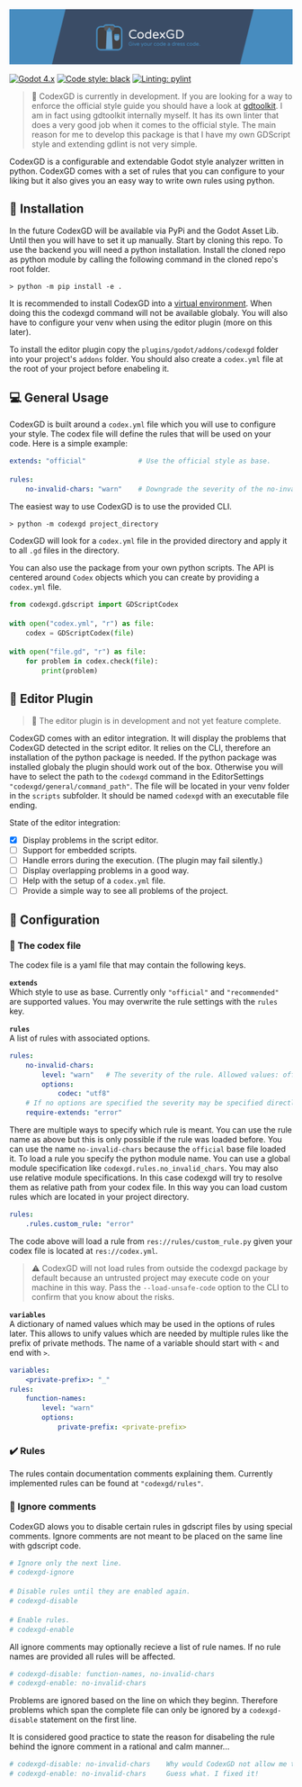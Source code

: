 <img src="./assets/banner.svg">

<!--# <img src="./plugins/godot/icon.svg" style="vertical-align: top; height: 1.3em" /> CodexGD - *Give your code a dress code*.-->
<br>

[![Godot 4.x](https://img.shields.io/static/v1?label=Godot&message=4.x&color=grey&logo=godotengine&logoColor=white&labelColor=478cbf)](https://godotengine.org)
[![Code style: black](https://img.shields.io/badge/code%20style-black-000000.svg)](https://github.com/psf/black)
[![Linting: pylint](https://img.shields.io/badge/linting-pylint-yellowgreen.svg)](https://github.com/PyCQA/pylint)

> :construction: CodexGD is currently in development. If you are looking for a way to enforce the official style guide you should have a look at [gdtoolkit](https://github.com/Scony/godot-gdscript-toolkit). I am in fact using gdtoolkit internally myself. It has its own linter that does a very good job when it comes to the official style. The main reason for me to develop this package is that I have my own GDScript style and extending gdlint is not very simple.

CodexGD is a configurable and extendable Godot style analyzer written in python. CodexGD comes with a set of rules that you can configure to your liking but it also gives you an easy way to write own rules using python.

## :electric_plug: Installation
In the future CodexGD will be available via PyPi and the Godot Asset Lib. Until then you will have to set it up manually. Start by cloning this repo. 
To use the backend you will need a python installation. Install the cloned repo as python module by calling the following command in the cloned repo's root folder.
```shell
> python -m pip install -e .
```
It is recommended to install CodexGD into a [virtual environment](https://docs.python.org/3/tutorial/venv.html). When doing this the codexgd command will not be available globaly. You will also have to configure your venv when using the editor plugin (more on this later).

To install the editor plugin copy the `plugins/godot/addons/codexgd` folder into your project's `addons` folder. You should also create a `codex.yml` file at the root of your project before enabeling it.

## :computer: General Usage
CodexGD is built around a `codex.yml` file which you will use to configure your style. The codex file will define the rules that will be used on your code. Here is a simple example:
```yml
extends: "official"             # Use the official style as base.

rules:
    no-invalid-chars: "warn"    # Downgrade the severity of the no-invalid-chars rule.
```

The easiest way to use CodexGD is to use the provided CLI.
```shell
> python -m codexgd project_directory
```
CodexGD will look for a `codex.yml` file in the provided directory and apply it to all `.gd` files in the directory.

You can also use the package from your own python scripts. The API is centered around `Codex` objects which you can create by providing a `codex.yml` file.

```python
from codexgd.gdscript import GDScriptCodex

with open("codex.yml", "r") as file:
    codex = GDScriptCodex(file)

with open("file.gd", "r") as file:
    for problem in codex.check(file):
        print(problem)
```

## :jigsaw: Editor Plugin
> :construction: The editor plugin is in development and not yet feature complete.

CodexGD comes with an editor integration. It will display the problems that CodexGD detected in the script editor. It relies on the CLI, therefore an installation of the python package is needed. If the python package was installed globaly the plugin should work out of the box. Otherwise you will have to select the path to the `codexgd` command in the EditorSettings `"codexgd/general/command_path"`. The file will be located in your venv folder in the `scripts` subfolder. It should be named `codexgd` with an executable file ending.

State of the editor integration:
- [x] Display problems in the script editor.
- [ ] Support for embedded scripts.
- [ ] Handle errors during the execution. (The plugin may fail silently.)
- [ ] Display overlapping problems in a good way.
- [ ] Help with the setup of a `codex.yml` file.
- [ ] Provide a simple way to see all problems of the project.

## :wrench: Configuration

### :scroll: The codex file
The codex file is a yaml file that may contain the following keys.  

**`extends`**  
Which style to use as base. Currently only `"official"` and `"recommended"` are supported values. You may overwrite the rule settings with the `rules` key.

**`rules`**  
A list of rules with associated options.
```yaml
rules:
    no-invalid-chars:
        level: "warn"   # The severity of the rule. Allowed values: off, warn, error
        options:
            codec: "utf8"
    # If no options are specified the severity may be specified directly.
    require-extends: "error"
```
There are multiple ways to specify which rule is meant. You can use the rule name as above but this is only possible if the rule was loaded before. You can use the name `no-invalid-chars` because the `official` base file loaded it. To load a rule you specify the python module name. You can use a global module specification like `codexgd.rules.no_invalid_chars`. You may also use relative module specifications. In this case codexgd will try to resolve them as relative path from your codex file. In this way you can load custom rules which are located in your project directory.
```yaml
rules:
    .rules.custom_rule: "error"
```
The code above will load a rule from `res://rules/custom_rule.py` given your codex file is located at `res://codex.yml`.
> :warning: CodexGD will not load rules from outside the codexgd package by default because an untrusted project may execute code on your machine in this way. Pass the `--load-unsafe-code` option to the CLI to confirm that you know about the risks.

**`variables`**  
A dictionary of named values which may be used in the options of rules later. This allows to unify values which are needed by multiple rules like the prefix of private methods. The name of a variable should start with `<` and end with `>`.
```yaml
variables:
    <private-prefix>: "_"
rules:
    function-names:
        level: "warn"
        options:
            private-prefix: <private-prefix>
```

### :heavy_check_mark: Rules
The rules contain documentation comments explaining them. Currently implemented rules can be found at `"codexgd/rules"`.

### :see_no_evil: Ignore comments
CodexGD alows you to disable certain rules in gdscript files by using special comments.
Ignore comments are not meant to be placed on the same line with gdscript code.

```python
# Ignore only the next line.
# codexgd-ignore

# Disable rules until they are enabled again.
# codexgd-disable

# Enable rules.
# codexgd-enable
```
All ignore comments may optionally recieve a list of rule names. If no rule names are provided all rules will be affected.
```python
# codexgd-disable: function-names, no-invalid-chars
# codexgd-enable: no-invalid-chars
```

Problems are ignored based on the line on which they beginn. Therefore problems which span the complete file can only be ignored by a `codexgd-disable` statement on the first line.

It is considered good practice to state the reason for disabeling the rule behind the ignore comment in a rational and calm manner...
```python
# codexgd-disable: no-invalid-chars    Why would CodexGD not allow me to use utf8 inside of strings?! What is the developer even thinking!
# codexgd-enable: no-invalid-chars     Guess what. I fixed it!
```
